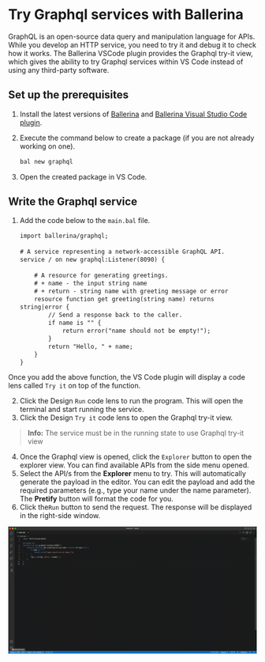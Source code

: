 # Try Graphql services with Ballerina
GraphQL is an open-source data query and manipulation language for APIs. While you develop an HTTP service, you need to try it and debug it to check how it works. The Ballerina VSCode plugin provides the Graphql try-it view, which gives the ability to try Graphql services within VS Code instead of using any third-party software.

## Set up the prerequisites
1. Install the latest versions of [Ballerina](https://ballerina.io/downloads/) and [Ballerina Visual Studio Code plugin](https://marketplace.visualstudio.com/items?itemName=wso2.ballerina).

2. Execute the command below to create a package (if you are not already working on one).

    ```bash
    bal new graphql
    ```
3. Open the created package in VS Code.

## Write the Graphql service
1. Add the code below to the `main.bal` file.
    ```ballerina
    import ballerina/graphql;
    
    # A service representing a network-accessible GraphQL API.
    service / on new graphql:Listener(8090) {
    
        # A resource for generating greetings.
        # + name - the input string name
        # + return - string name with greeting message or error
        resource function get greeting(string name) returns string|error {
            // Send a response back to the caller.
            if name is "" {
                return error("name should not be empty!");
            }
            return "Hello, " + name;
        }
    }
    ```
Once you add the above function, the VS Code plugin will display a code lens called ` Try it ` on top of the function.
    
2. Click the Design ` Run ` code lens to run the program. This will open the terminal and start running the service.
3. Click the Design ` Try it ` code lens to open the Graphql try-it view.
 >**Info:** The service must be in the running state to use Graphql try-it view
4. Once the Graphql view is opened, click the ` Explorer ` button to open the explorer view. You can find available APIs from the side menu opened. 
5. Select the API/s from the **Explorer** menu to try. This will automatically generate the payload in the editor. You can edit the payload and add the required parameters (e.g., type your name under the name parameter). The **Pretify** button will format the code for you.
6. Click the` Run ` button to send the request. The response will be displayed in the right-side window.

  ![Graphql try it](./../../resources/release-notes/3.3.0/graphql-tryit.gif)
